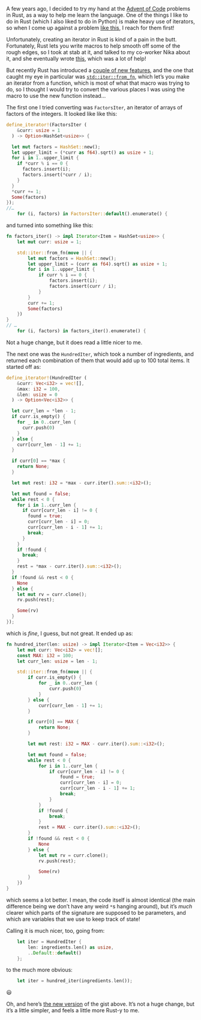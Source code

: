 <!--
.. title: Neat new feature in Rust…
.. date: 2019-04-13 16:49:00
.. author: Blake Winton
.. tags: adventofcode, rust, iterators, generators
-->

A few years ago, I decided to try my hand at the
[Advent of Code](https://adventofcode.com/) problems in Rust, as a way to help me
learn the language. One of the things I like to do in Rust (which I also liked to do
in Python) is make heavy use of iterators, so when I come up against a problem
[like this](https://adventofcode.com/2017/day/3), I reach for them first!

<!-- TEASER_END -->

Unfortunately, creating an iterator in Rust is kind of a pain in the butt.
Fortunately, Rust lets you write macros to help smooth off some of the rough edges,
so I took at stab at it, and talked to my co-worker Nika about it, and she
eventually wrote
[this](https://play.rust-lang.org/?gist=0cbc09e0fc41016f5f5c240d088a4410&version=stable),
which was a lot of help!

But recently Rust has introduced a
[couple of new features](https://blog.rust-lang.org/2019/04/11/Rust-1.34.0.html#library-stabilizations),
and the one that caught my eye in particular was
[`std::iter::from_fn`](https://doc.rust-lang.org/std/iter/fn.from_fn.html),
which let’s you make an iterator from a function, which is most of what that
macro was trying to do, so I thought I would try to convert the various places
I was using the macro to use the new function instead…

The first one I tried converting was `FactorsIter`, an iterator of arrays of
factors of the integers. It looked like like this:
``` rust
define_iterator!(FactorsIter (
    &curr: usize = 1
  ) -> Option<HashSet<usize>> {

  let mut factors = HashSet::new();
  let upper_limit = (*curr as f64).sqrt() as usize + 1;
  for i in 1..upper_limit {
    if *curr % i == 0 {
      factors.insert(i);
      factors.insert(*curr / i);
    }
  }
  *curr += 1;
  Some(factors)
});
//…
    for (i, factors) in FactorsIter::default().enumerate() {
```

and turned into something like this:
``` rust
fn factors_iter() -> impl Iterator<Item = HashSet<usize>> {
    let mut curr: usize = 1;

    std::iter::from_fn(move || {
        let mut factors = HashSet::new();
        let upper_limit = (curr as f64).sqrt() as usize + 1;
        for i in 1..upper_limit {
            if curr % i == 0 {
                factors.insert(i);
                factors.insert(curr / i);
            }
        }
        curr += 1;
        Some(factors)
    })
}
// …
    for (i, factors) in factors_iter().enumerate() {
```
Not a huge change, but it does read a little nicer to me.

The next one was the `HundredIter`, which took a number of ingredients, and
returned each combination of them that would add up to 100 total items. It
started off as:
``` rust
define_iterator!(HundredIter (
    &curr: Vec<i32> = vec![],
    &max: i32 = 100,
    &len: usize = 0
  ) -> Option<Vec<i32>> {

  let curr_len = *len - 1;
  if curr.is_empty() {
    for _ in 0..curr_len {
      curr.push(0)
    }
  } else {
    curr[curr_len - 1] += 1;
  }

  if curr[0] == *max {
    return None;
  }

  let mut rest: i32 = *max - curr.iter().sum::<i32>();

  let mut found = false;
  while rest < 0 {
    for i in 1..curr_len {
      if curr[curr_len - i] != 0 {
        found = true;
        curr[curr_len - i] = 0;
        curr[curr_len - i - 1] += 1;
        break;
      }
    }
    if !found {
      break;
    }
    rest = *max - curr.iter().sum::<i32>();
  }
  if !found && rest < 0 {
    None
  } else {
    let mut rv = curr.clone();
    rv.push(rest);

    Some(rv)
  }
});
```

which is _fine_, I guess, but not great. It ended up as:

``` rust
fn hundred_iter(len: usize) -> impl Iterator<Item = Vec<i32>> {
    let mut curr: Vec<i32> = vec![];
    const MAX: i32 = 100;
    let curr_len: usize = len - 1;

    std::iter::from_fn(move || {
        if curr.is_empty() {
            for _ in 0..curr_len {
                curr.push(0)
            }
        } else {
            curr[curr_len - 1] += 1;
        }

        if curr[0] == MAX {
            return None;
        }

        let mut rest: i32 = MAX - curr.iter().sum::<i32>();

        let mut found = false;
        while rest < 0 {
            for i in 1..curr_len {
                if curr[curr_len - i] != 0 {
                    found = true;
                    curr[curr_len - i] = 0;
                    curr[curr_len - i - 1] += 1;
                    break;
                }
            }
            if !found {
                break;
            }
            rest = MAX - curr.iter().sum::<i32>();
        }
        if !found && rest < 0 {
            None
        } else {
            let mut rv = curr.clone();
            rv.push(rest);

            Some(rv)
        }
    })
}
```

which seems a lot better. I mean, the code itself is almost identical (the
main difference being we don’t have any weird `*`s hanging around), but it’s
_much_ clearer which parts of the signature are supposed to be parameters,
and which are variables that we use to keep track of state!

Calling it is much nicer, too, going from:
``` rust
    let iter = HundredIter {
        len: ingredients.len() as usize,
        ..Default::default()
    };
```

to the much more obvious:
``` rust
    let iter = hundred_iter(ingredients.len());
```
😃

Oh, and here’s
[the new version](https://play.rust-lang.org/?version=stable&edition=2018&gist=06e6c23744270c1a78357658a33fc9b3)
of the gist above. It’s not a huge change, but it’s a little simpler, and
feels a little more Rust-y to me.